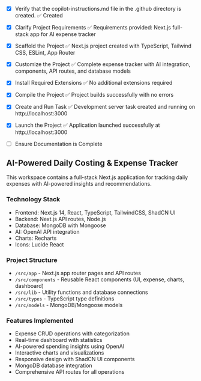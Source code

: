 - [x] Verify that the copilot-instructions.md file in the .github directory is created. ✅ Created

- [x] Clarify Project Requirements ✅ Requirements provided: Next.js full-stack app for AI expense tracker

- [x] Scaffold the Project ✅ Next.js project created with TypeScript, Tailwind CSS, ESLint, App Router

- [x] Customize the Project ✅ Complete expense tracker with AI integration, components, API routes, and database models

- [x] Install Required Extensions ✅ No additional extensions required

- [x] Compile the Project ✅ Project builds successfully with no errors

- [x] Create and Run Task ✅ Development server task created and running on http://localhost:3000

- [x] Launch the Project ✅ Application launched successfully at http://localhost:3000

- [ ] Ensure Documentation is Complete

## AI-Powered Daily Costing & Expense Tracker

This workspace contains a full-stack Next.js application for tracking daily expenses with AI-powered insights and recommendations.

### Technology Stack
- Frontend: Next.js 14, React, TypeScript, TailwindCSS, ShadCN UI
- Backend: Next.js API routes, Node.js
- Database: MongoDB with Mongoose
- AI: OpenAI API integration
- Charts: Recharts
- Icons: Lucide React

### Project Structure
- `/src/app` - Next.js app router pages and API routes
- `/src/components` - Reusable React components (UI, expense, charts, dashboard)
- `/src/lib` - Utility functions and database connections
- `/src/types` - TypeScript type definitions
- `/src/models` - MongoDB/Mongoose models

### Features Implemented
- Expense CRUD operations with categorization
- Real-time dashboard with statistics
- AI-powered spending insights using OpenAI
- Interactive charts and visualizations
- Responsive design with ShadCN UI components
- MongoDB database integration
- Comprehensive API routes for all operations
